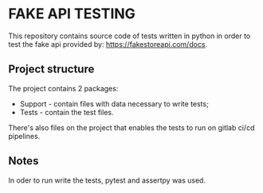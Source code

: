 # FAKE API TESTING
This repository contains source code of tests written in python in order to test the fake api provided by: https://fakestoreapi.com/docs.

## Project structure
The project contains 2 packages:
* Support - contain files with data necessary to write tests;
* Tests - contain the test files.

There's also files on the project that enables the tests to run on gitlab ci/cd pipelines.

## Notes
In oder to run write the tests, pytest and assertpy was used.
